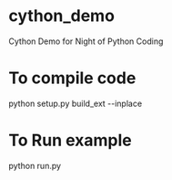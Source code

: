 # cython_demo
Cython Demo for Night of Python Coding

# To compile code
python setup.py build_ext --inplace

# To Run example
python run.py
